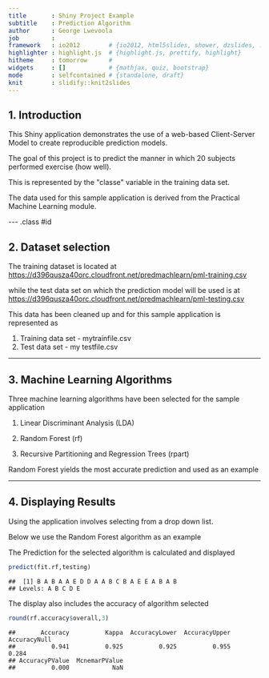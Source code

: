 ```yaml
---
title       : Shiny Project Example
subtitle    : Prediction Algorithm
author      : George Lwevoola
job         : 
framework   : io2012        # {io2012, html5slides, shower, dzslides, ...}
highlighter : highlight.js  # {highlight.js, prettify, highlight}
hitheme     : tomorrow      # 
widgets     : []            # {mathjax, quiz, bootstrap}
mode        : selfcontained # {standalone, draft}
knit        : slidify::knit2slides
---
```


## 1. Introduction

This Shiny application demonstrates the use of a web-based Client-Server
Model to create reproducible prediction models. 

The goal of this project is to predict the manner in which 20 subjects performed exercise (how well). 

This is represented by the "classe" variable in the training data set.

The data used for this sample application is derived from the Practical Machine Learning module.

--- .class #id 

## 2. Dataset selection
The training dataset is located at https://d396qusza40orc.cloudfront.net/predmachlearn/pml-training.csv 

while the test data set on which the prediction model will be used is at
https://d396qusza40orc.cloudfront.net/predmachlearn/pml-testing.csv

This data has been cleaned up and for this sample application is represented as

1. Training data set - mytrainfile.csv
2. Test data set - my testfile.csv


---
## 3. Machine Learning Algorithms
Three machine learning algorithms have been selected for the sample application

1. Linear Discriminant Analysis (LDA)

2. Random Forest (rf)

3. Recursive Partitioning and Regression Trees (rpart)

Random Forest yields the most accurate prediction and used as an example

---
## 4. Displaying Results
Using the application involves selecting from a drop down list.

Below we use the Random Forest algorithm as an example


The Prediction for the selected algorithm is calculated and displayed

```r
predict(fit.rf,testing)
```

```
##  [1] B A B A A E D D A A B C B A E E A B A B
## Levels: A B C D E
```

The display also includes the accuracy of algorithm selected


```r
round(rf.accuracy$overall,3)
```

```
##       Accuracy          Kappa  AccuracyLower  AccuracyUpper   AccuracyNull 
##          0.941          0.925          0.925          0.955          0.284 
## AccuracyPValue  McnemarPValue 
##          0.000            NaN
```

